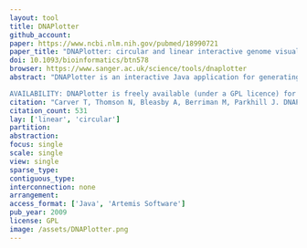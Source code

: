 ```yaml
---
layout: tool
title: DNAPlotter
github_account:
paper: https://www.ncbi.nlm.nih.gov/pubmed/18990721
paper_title: "DNAPlotter: circular and linear interactive genome visualization."
doi: 10.1093/bioinformatics/btn578
browser: https://www.sanger.ac.uk/science/tools/dnaplotter
abstract: "DNAPlotter is an interactive Java application for generating circular and linear representations of genomes. Making use of the Artemis libraries to provide a user-friendly method of loading in sequence files (EMBL, GenBank, GFF) as well as data from relational databases, it filters features of interest to display on separate user-definable tracks. It can be used to produce publication quality images for papers or web pages.

AVAILABILITY: DNAPlotter is freely available (under a GPL licence) for download (for MacOSX, UNIX and Windows) at the Wellcome Trust Sanger Institute web sites: http://www.sanger.ac.uk/Software/Artemis/circular/"
citation: "Carver T, Thomson N, Bleasby A, Berriman M, Parkhill J. DNAPlotter: circular and linear interactive genome visualization. Bioinformatics. academic.oup.com; 2009;25: 119–120."
citation_count: 531
lay: ['linear', 'circular']
partition:
abstraction:
focus: single
scale: single
view: single
sparse_type:
contiguous_type:
interconnection: none
arrangement:
access_format: ['Java', 'Artemis Software']
pub_year: 2009
license: GPL
image: /assets/DNAPlotter.png
---
```

